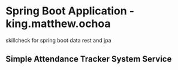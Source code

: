 # Spring Boot Application - king.matthew.ochoa

skillcheck for spring boot data rest and jpa

## Simple Attendance Tracker System Service
